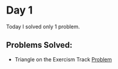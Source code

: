 # Day 1

Today I solved only 1 problem.

## Problems Solved:

* Triangle on the Exercism Track [Problem]()

